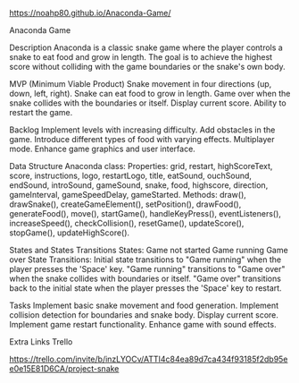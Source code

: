 https://noahp80.github.io/Anaconda-Game/

Anaconda Game

Description
Anaconda is a classic snake game where the player controls a snake to eat food and grow in length. The goal is to achieve the highest score without colliding with the game boundaries or the snake's own body.

MVP (Minimum Viable Product)
Snake movement in four directions (up, down, left, right).
Snake can eat food to grow in length.
Game over when the snake collides with the boundaries or itself.
Display current score.
Ability to restart the game.

Backlog
Implement levels with increasing difficulty.
Add obstacles in the game.
Introduce different types of food with varying effects.
Multiplayer mode.
Enhance game graphics and user interface.

Data Structure
Anaconda class:
Properties: grid, restart, highScoreText, score, instructions, logo, restartLogo, title, eatSound, ouchSound, endSound, introSound, gameSound, snake, food, highscore, direction, gameInterval, gameSpeedDelay, gameStarted.
Methods: draw(), drawSnake(), createGameElement(), setPosition(), drawFood(), generateFood(), move(), startGame(), handleKeyPress(), eventListeners(), increaseSpeed(), checkCollision(), resetGame(), updateScore(), stopGame(), updateHighScore().

States and States Transitions
States:
Game not started
Game running
Game over
State Transitions:
Initial state transitions to "Game running" when the player presses the 'Space' key.
"Game running" transitions to "Game over" when the snake collides with boundaries or itself.
"Game over" transitions back to the initial state when the player presses the 'Space' key to restart.

Tasks
Implement basic snake movement and food generation.
Implement collision detection for boundaries and snake body.
Display current score.
Implement game restart functionality.
Enhance game with sound effects.

Extra Links
Trello

https://trello.com/invite/b/inzLYOCv/ATTI4c84ea89d7ca434f93185f2db95ee0e15E81D6CA/project-snake
